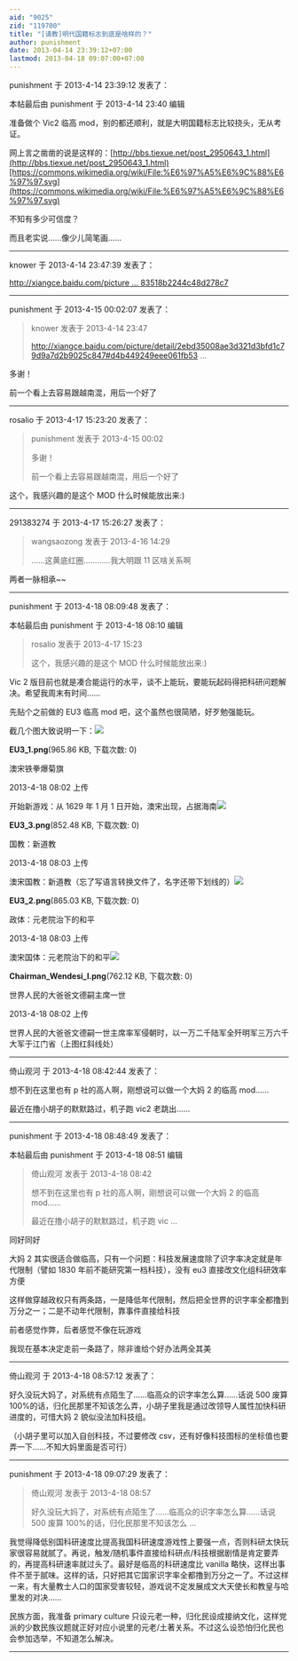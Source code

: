 ```yaml
---
aid: "9025"
zid: "119700"
title: "[请教]明代国籍标志到底是啥样的？"
author: punishment
date: 2013-04-14 23:39:12+07:00
lastmod: 2013-04-18 09:07:00+07:00
---
```


punishment 于 2013-4-14 23:39:12 发表了：

本帖最后由 punishment 于 2013-4-14 23:40 编辑

准备做个 Vic2 临高 mod，别的都还顺利，就是大明国籍标志比较挠头，无从考证。

网上言之凿凿的说是这样的：[http://bbs.tiexue.net/post_2950643_1.html](http://bbs.tiexue.net/post_2950643_1.html)[https://commons.wikimedia.org/wiki/File:%E6%97%A5%E6%9C%88%E6%97%97.svg](https://commons.wikimedia.org/wiki/File:%E6%97%A5%E6%9C%88%E6%97%97.svg)

不知有多少可信度？

而且老实说……像少儿简笔画……

---

knower 于 2013-4-14 23:47:39 发表了：

[http://xiangce.baidu.com/picture ... 83518b2244c48d278c7](http://xiangce.baidu.com/picture/detail/2ebd35008ae3d321d3bfd1c79d9a7d2b9025c847#d4b449249eee061fb533f83518b2244c48d278c7)

---

punishment 于 2013-4-15 00:02:07 发表了：

> knower 发表于 2013-4-14 23:47
>
> http://xiangce.baidu.com/picture/detail/2ebd35008ae3d321d3bfd1c79d9a7d2b9025c847#d4b449249eee061fb53 ...

多谢！

前一个看上去容易跟越南混，用后一个好了

---

rosalio 于 2013-4-17 15:23:20 发表了：

> punishment 发表于 2013-4-15 00:02
>
> 多谢！
>
> 前一个看上去容易跟越南混，用后一个好了

这个，我感兴趣的是这个 MOD 什么时候能放出来:)

---

291383274 于 2013-4-17 15:26:27 发表了：

> wangsaozong 发表于 2013-4-16 14:29
>
> ……这黄底红圈…………我大明跟 11 区啥关系啊

两者一脉相承~~

---

punishment 于 2013-4-18 08:09:48 发表了：

本帖最后由 punishment 于 2013-4-18 08:10 编辑

> rosalio 发表于 2013-4-17 15:23
>
> 这个，我感兴趣的是这个 MOD 什么时候能放出来:)

Vic 2 版目前也就是凑合能运行的水平，谈不上能玩，要能玩起码得把科研问题解决。希望我周末有时间……

先贴个之前做的 EU3 临高 mod 吧，这个虽然也很简陋，好歹勉强能玩。

截几个图大致说明一下：![](/9025/0802556678l3a8z7nyqbfo.png)

**EU3_1.png**(965.86 KB, 下载次数: 0)

澳宋铁拳爆菊旗

2013-4-18 08:02 上传

开始新游戏：从 1629 年 1 月 1 日开始，澳宋出现，占据海南![](/9025/080307d7rr7aj7wwzncicj.png)

**EU3_3.png**(852.48 KB, 下载次数: 0)

国教：新道教

2013-4-18 08:03 上传

澳宋国教：新道教（忘了写语言转换文件了，名字还带下划线的）![](/9025/080301ukjy2kjcsxzfj99t.png)

**EU3_2.png**(865.03 KB, 下载次数: 0)

政体：元老院治下的和平

2013-4-18 08:03 上传

澳宋国体：元老院治下的和平![](/9025/080247mjj3ffs2lu273k0j.png)

**Chairman_Wendesi_I.png**(762.12 KB, 下载次数: 0)

世界人民的大爸爸文德嗣主席一世

2013-4-18 08:02 上传

世界人民的大爸爸文德嗣一世主席率军侵朝时，以一万二千陆军全歼明军三万六千大军于江门省（上图红斜线处）

---

倚山观河 于 2013-4-18 08:42:44 发表了：

想不到在这里也有 p 社的高人啊，刚想说可以做一个大妈 2 的临高 mod……

最近在撸小胡子的默默路过，机子跑 vic2 老跳出……

---

punishment 于 2013-4-18 08:48:49 发表了：

本帖最后由 punishment 于 2013-4-18 08:51 编辑

> 倚山观河 发表于 2013-4-18 08:42
>
> 想不到在这里也有 p 社的高人啊，刚想说可以做一个大妈 2 的临高 mod……
>
> 最近在撸小胡子的默默路过，机子跑 vic ...

同好同好

大妈 2 其实很适合做临高，只有一个问题：科技发展速度除了识字率决定就是年代限制（譬如 1830 年前不能研究第一档科技），没有 eu3 直接改文化组科研效率方便

这样做穿越政权只有两条路，一是降低年代限制，然后把全世界的识字率全都撸到万分之一；二是不动年代限制，靠事件直接给科技

前者感觉作弊，后者感觉不像在玩游戏

我现在基本决定走前一条路了，除非谁给个好办法两全其美

---

倚山观河 于 2013-4-18 08:57:12 发表了：

好久没玩大妈了，对系统有点陌生了……临高众的识字率怎么算……话说 500 废算 100%的话，归化民那里不知该怎么弄，小胡子里我是通过改领导人属性加快科研进度的，可惜大妈 2 貌似没法加科技组。

（小胡子里可以加入自创科技，不过要修改 csv，还有好像科技图标的坐标值也要弄一下……不知大妈里面是否可行）

---

punishment 于 2013-4-18 09:07:29 发表了：

> 倚山观河 发表于 2013-4-18 08:57
>
> 好久没玩大妈了，对系统有点陌生了……临高众的识字率怎么算……话说 500 废算 100%的话，归化民那里不知该怎么 ...

我觉得降低别国科研速度比提高我国科研速度游戏性上要强一点，否则科研太快玩家很容易就腻了。再说，触发/随机事件直接给科研点/科技根据剧情是肯定要弄的，再提高科研速率就过头了。最好是临高的科研速度比 vanilla 略快，这样出事件不至于腻味。这样的话，只好把其它国家识字率全都撸到万分之一了。不过这样一来，有大量教士人口的国家受害较轻，游戏说不定发展成文大天使长和教皇与哈里发的对决……

民族方面，我准备 primary culture 只设元老一种，归化民设成接纳文化，这样党派的少数民族议题就正好对应小说里的元老/土著关系。不过这么设恐怕归化民也会参加选举，不知道怎么解决。

---
